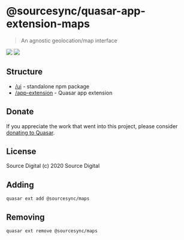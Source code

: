 # @sourcesync/quasar-app-extension-maps

> An agnostic geolocation/map interface

<img src="https://img.shields.io/npm/v/@sourcesync/quasar-ui-maps.svg?label=@sourcesync/quasar-ui-maps">
<img src="https://img.shields.io/npm/v/@sourcesync/quasar-app-extension-maps.svg?label=@sourcesync/quasar-app-extension-maps">

## Structure

- [/ui](ui) - standalone npm package
- [/app-extension](app-extension) - Quasar app extension

## Donate

If you appreciate the work that went into this project, please consider [donating to Quasar](https://donate.quasar.dev).

## License

Source Digital (c) 2020 Source Digital

## Adding

```
quasar ext add @sourcesync/maps
```

## Removing

```
quasar ext remove @sourcesync/maps
```
